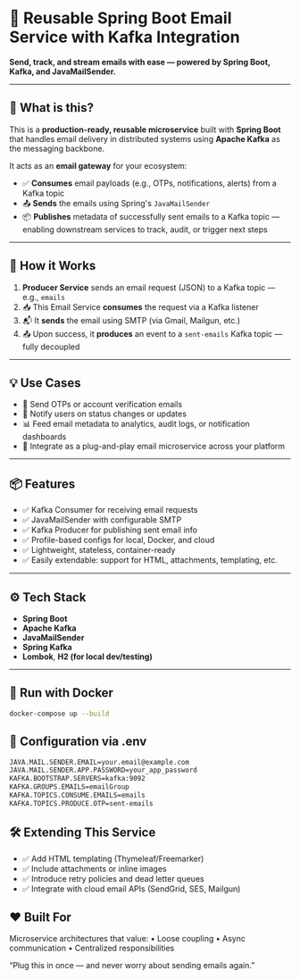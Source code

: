 # 📧 Reusable Spring Boot Email Service with Kafka Integration

**Send, track, and stream emails with ease — powered by Spring Boot, Kafka, and JavaMailSender.**

---

## 🚀 What is this?

This is a **production-ready, reusable microservice** built with **Spring Boot** that handles email delivery in distributed systems using **Apache Kafka** as the messaging backbone.

It acts as an **email gateway** for your ecosystem:

- ✅ **Consumes** email payloads (e.g., OTPs, notifications, alerts) from a Kafka topic  
- 📤 **Sends** the emails using Spring's `JavaMailSender`  
- 📦 **Publishes** metadata of successfully sent emails to a Kafka topic — enabling downstream services to track, audit, or trigger next steps  

---

## 🔧 How it Works

1. **Producer Service** sends an email request (JSON) to a Kafka topic — e.g., `emails`
2. 📥 This Email Service **consumes** the request via a Kafka listener
3. 📬 It **sends** the email using SMTP (via Gmail, Mailgun, etc.)
4. 📤 Upon success, it **produces** an event to a `sent-emails` Kafka topic — fully decoupled

---

## 💡 Use Cases

- 🔐 Send OTPs or account verification emails  
- 📣 Notify users on status changes or updates  
- 📊 Feed email metadata to analytics, audit logs, or notification dashboards  
- 🧩 Integrate as a plug-and-play email microservice across your platform  

---

## 📦 Features

- ✅ Kafka Consumer for receiving email requests  
- ✅ JavaMailSender with configurable SMTP  
- ✅ Kafka Producer for publishing sent email info  
- ✅ Profile-based configs for local, Docker, and cloud  
- ✅ Lightweight, stateless, container-ready  
- ✅ Easily extendable: support for HTML, attachments, templating, etc.  

---

## ⚙️ Tech Stack

- **Spring Boot**  
- **Apache Kafka**  
- **JavaMailSender**  
- **Spring Kafka**  
- **Lombok**, **H2 (for local dev/testing)**  

---

## 🐳 Run with Docker

```bash
docker-compose up --build
```

## 🔐 Configuration via .env
```bash
JAVA.MAIL.SENDER.EMAIL=your.email@example.com
JAVA.MAIL.SENDER.APP.PASSWORD=your_app_password
KAFKA.BOOTSTRAP.SERVERS=kafka:9092
KAFKA.GROUPS.EMAILS=emailGroup
KAFKA.TOPICS.CONSUME.EMAILS=emails
KAFKA.TOPICS.PRODUCE.OTP=sent-emails
```

## 🛠️ Extending This Service

-	✅ Add HTML templating (Thymeleaf/Freemarker)
-	✅ Include attachments or inline images
-	✅ Introduce retry policies and dead letter queues
-	✅ Integrate with cloud email APIs (SendGrid, SES, Mailgun)

## ❤️ Built For
Microservice architectures that value:
	•	Loose coupling
	•	Async communication
	•	Centralized responsibilities

“Plug this in once — and never worry about sending emails again.”

